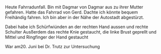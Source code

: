 Heute Fahrradunfall. Bin mit Dagmar von Dagmar aus zu ihrer Mutter gefahren.
Hatte das Fahrrad von Gerd. Dachte ich könnte bequem Freihändig fahren.
Ich bin aber in der Nähe der Autostadt abgestürzt.

Dabei habe ich Schürfwiúnden an der rechten Hand aussen und rechte Schulter
Ausßerdem das rechte Knie gestaucht, die linke Brust geprellt und Mittel und Ringfinger der Hand gestaucht

War am20. Juni bei Dr. Trutz zur Untersuchung